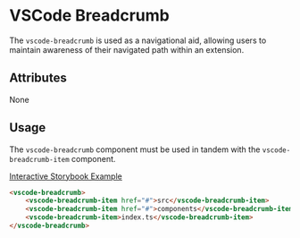 # VSCode Breadcrumb

The `vscode-breadcrumb` is used as a navigational aid, allowing users to maintain awareness of their navigated path within an extension.

## Attributes

None

## Usage

The `vscode-breadcrumb` component must be used in tandem with the `vscode-breadcrumb-item` component.

[Interactive Storybook Example](https://mttallac.azurewebsites.net/?path=/story/library-breadcrumb--default)

```html
<vscode-breadcrumb>
	<vscode-breadcrumb-item href="#">src</vscode-breadcrumb-item>
	<vscode-breadcrumb-item href="#">components</vscode-breadcrumb-item>
	<vscode-breadcrumb-item>index.ts</vscode-breadcrumb-item>
</vscode-breadcrumb>
```
